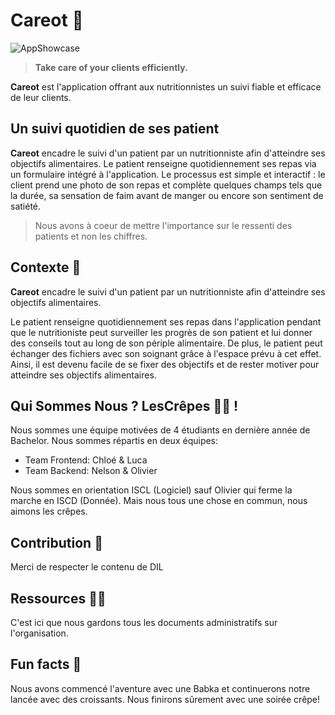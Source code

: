 # **Careot 🥕**

![AppShowcase](https://user-images.githubusercontent.com/43602144/186604452-ca0b63d2-6022-4fe9-a1b1-816c138368c4.jpg)
> **Take care of your clients efficiently.**

**Careot** est l'application offrant aux nutritionnistes un suivi fiable et efficace de leur clients.

## Un suivi quotidien de ses patient

**Careot** encadre le suivi d'un patient par un nutritionniste afin d'atteindre ses objectifs alimentaires. Le patient renseigne quotidiennement ses repas via un formulaire intégré à l'application. Le processus est simple et interactif : le client prend une photo de son repas et complète quelques champs tels que la durée, sa sensation de faim avant de manger ou encore son sentiment de satiété.

> Nous avons à coeur de mettre l'importance sur le ressenti des patients et non les chiffres.

## Contexte :seedling:

**Careot** encadre le suivi d'un patient par un nutritionniste afin d'atteindre ses objectifs alimentaires.

Le patient renseigne quotidiennement ses repas dans l'application pendant que le nutritioniste peut surveiller les progrès de son patient et lui donner des conseils tout au long de son périple alimentaire. De plus, le patient peut échanger des fichiers avec son soignant grâce à l'espace prévu à cet effet. Ainsi, il est devenu facile de se fixer des objectifs et de rester motiver pour atteindre ses objectifs alimentaires.


## Qui Sommes Nous ? LesCrêpes 🙋‍♀️ !

Nous sommes une équipe motivées de 4 étudiants en dernière année de Bachelor. Nous sommes répartis en deux équipes:

- Team Frontend: Chloé & Luca
- Team Backend: Nelson & Olivier

Nous sommes en orientation ISCL (Logiciel) sauf Olivier qui ferme la marche en ISCD (Donnée). Mais nous tous une chose en commun, nous aimons les crêpes.

## Contribution 🌈

Merci de respecter le contenu de DIL

## Ressources 👩‍💻

C'est ici que nous gardons tous les documents administratifs sur l'organisation.

## Fun facts :dizzy:

Nous avons commencé l'aventure avec une Babka et continuerons notre lancée avec des croissants. Nous finirons sûrement avec une soirée crêpe!

